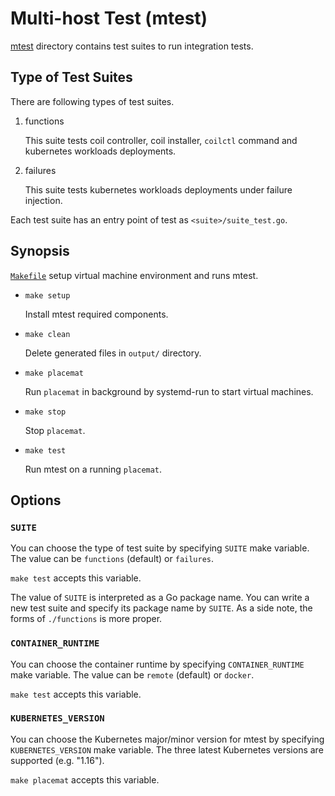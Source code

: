 Multi-host Test (mtest)
=======================

[mtest](../mtest/) directory contains test suites to run integration tests.

Type of Test Suites
-------------------

There are following types of test suites.

1. functions

    This suite tests coil controller, coil installer, `coilctl` command and kubernetes workloads deployments.

2. failures

    This suite tests kubernetes workloads deployments under failure injection.

Each test suite has an entry point of test as `<suite>/suite_test.go`.

Synopsis
--------

[`Makefile`](../mtest/Makefile) setup virtual machine environment and runs mtest.

* `make setup`

    Install mtest required components.

* `make clean`

    Delete generated files in `output/` directory.

* `make placemat`

    Run `placemat` in background by systemd-run to start virtual machines.

* `make stop`

    Stop `placemat`.

* `make test`

    Run mtest on a running `placemat`.

Options
-------

### `SUITE`

You can choose the type of test suite by specifying `SUITE` make variable.
The value can be `functions` (default) or `failures`.

`make test` accepts this variable.

The value of `SUITE` is interpreted as a Go package name.  You can write
a new test suite and specify its package name by `SUITE`.  As a side note,
the forms of `./functions` is more proper.

### `CONTAINER_RUNTIME`

You can choose the container runtime by specifying `CONTAINER_RUNTIME` make variable.
The value can be `remote` (default) or `docker`.

`make test` accepts this variable.

### `KUBERNETES_VERSION`

You can choose the Kubernetes major/minor version for mtest by specifying `KUBERNETES_VERSION` make variable.
The three latest Kubernetes versions are supported (e.g. "1.16").

`make placemat` accepts this variable.
